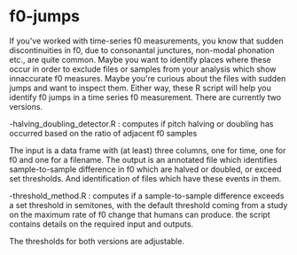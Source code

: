 # f0-jumps
If you've worked with time-series f0 measurements, you know that sudden discontinuities in f0, due to consonantal junctures, non-modal phonation etc., are quite common. 
Maybe you want to identify places where these occur in order to exclude files or samples from your analysis which show innaccurate f0 measures. 
Maybe you're curious about the files with sudden jumps and want to inspect them. 
Either way, these R script will help you identify f0 jumps in a time series f0 measurement. There are currently two versions.

-halving_doubling_detector.R : computes if pitch halving or doubling has occurred based on the ratio of adjacent f0 samples

The input is a data frame with (at least) three columns, one for time, one for f0 and one for a filename. 
The output is an annotated file which identifies sample-to-sample difference in f0 which are halved or doubled, or exceed set thresholds. 
And identification of files which have these events in them. 

-threshold_method.R : computes if a sample-to-sample difference exceeds a set threshold in semitones, with the default threshold coming from a study on the maximum rate of f0 change that humans can produce. the script contains details on the required input and outputs. 

The thresholds for both versions are adjustable. 
